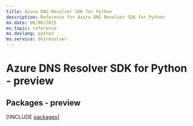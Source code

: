```yaml
---
title: Azure DNS Resolver SDK for Python
description: Reference for Azure DNS Resolver SDK for Python
ms.date: 06/06/2025
ms.topic: reference
ms.devlang: python
ms.service: dnsresolver
---
```

# Azure DNS Resolver SDK for Python - preview
## Packages - preview
[!INCLUDE [packages](dns-resolver-index.md)]